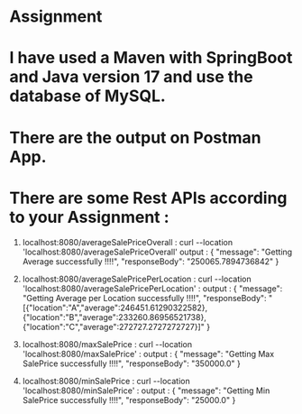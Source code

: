 # Assignment

# I have used a Maven with SpringBoot and Java version 17 and use the database of MySQL.
# There are the output on Postman App.
# There are some Rest APIs according to your Assignment :

1. localhost:8080/averageSalePriceOverall :
curl --location 'localhost:8080/averageSalePriceOverall'
output :
{
    "message": "Getting Average successfully !!!!",
    "responseBody": "250065.7894736842"
}

2. localhost:8080/averageSalePricePerLocation :
curl --location 'localhost:8080/averageSalePricePerLocation' :
output :
{
    "message": "Getting Average per Location successfully !!!!",
    "responseBody": "[{\"location\":\"A\",\"average\":246451.61290322582},{\"location\":\"B\",\"average\":233260.86956521738},{\"location\":\"C\",\"average\":272727.2727272727}]"
}

3. localhost:8080/maxSalePrice :
curl --location 'localhost:8080/maxSalePrice' :
output :
{
    "message": "Getting Max SalePrice successfully !!!!",
    "responseBody": "350000.0"
}

4. localhost:8080/minSalePrice :
curl --location 'localhost:8080/minSalePrice' :
output :
{
    "message": "Getting Min SalePrice successfully !!!!",
    "responseBody": "25000.0"
}
